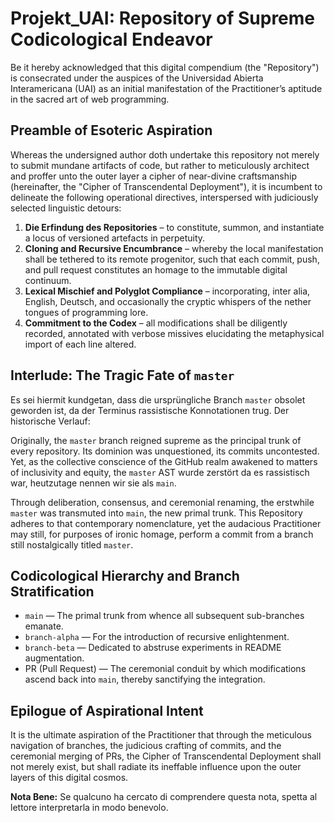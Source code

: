 # Projekt_UAI: Repository of Supreme Codicological Endeavor

Be it hereby acknowledged that this digital compendium (the "Repository") is consecrated under the auspices of the Universidad Abierta Interamericana (UAI) as an initial manifestation of the Practitioner’s aptitude in the sacred art of web programming.  

## Preamble of Esoteric Aspiration

Whereas the undersigned author doth undertake this repository not merely to submit mundane artifacts of code, but rather to meticulously architect and proffer unto the outer layer a cipher of near-divine craftsmanship (hereinafter, the "Cipher of Transcendental Deployment"), it is incumbent to delineate the following operational directives, interspersed with judiciously selected linguistic detours:

1. **Die Erfindung des Repositories** – to constitute, summon, and instantiate a locus of versioned artefacts in perpetuity.  
2. **Cloning and Recursive Encumbrance** – whereby the local manifestation shall be tethered to its remote progenitor, such that each commit, push, and pull request constitutes an homage to the immutable digital continuum.  
3. **Lexical Mischief and Polyglot Compliance** – incorporating, inter alia, English, Deutsch, and occasionally the cryptic whispers of the nether tongues of programming lore.  
4. **Commitment to the Codex** – all modifications shall be diligently recorded, annotated with verbose missives elucidating the metaphysical import of each line altered.  

## Interlude: The Tragic Fate of `master`

Es sei hiermit kundgetan, dass die ursprüngliche Branch `master` obsolet geworden ist, da der Terminus rassistische Konnotationen trug. Der historische Verlauf:  

Originally, the `master` branch reigned supreme as the principal trunk of every repository. Its dominion was unquestioned, its commits uncontested. Yet, as the collective conscience of the GitHub realm awakened to matters of inclusivity and equity, the `master` AST wurde zerstört da es rassistisch war, heutzutage nennen wir sie als `main`.  

Through deliberation, consensus, and ceremonial renaming, the erstwhile `master` was transmuted into `main`, the new primal trunk. This Repository adheres to that contemporary nomenclature, yet the audacious Practitioner may still, for purposes of ironic homage, perform a commit from a branch still nostalgically titled `master`.  

## Codicological Hierarchy and Branch Stratification

- `main` — The primal trunk from whence all subsequent sub-branches emanate.  
- `branch-alpha` — For the introduction of recursive enlightenment.  
- `branch-beta` — Dedicated to abstruse experiments in README augmentation.  
- PR (Pull Request) — The ceremonial conduit by which modifications ascend back into `main`, thereby sanctifying the integration.

## Epilogue of Aspirational Intent

It is the ultimate aspiration of the Practitioner that through the meticulous navigation of branches, the judicious crafting of commits, and the ceremonial merging of PRs, the Cipher of Transcendental Deployment shall not merely exist, but shall radiate its ineffable influence upon the outer layers of this digital cosmos.  

**Nota Bene:** Se qualcuno ha cercato di comprendere questa nota, spetta al lettore interpretarla in modo benevolo.

